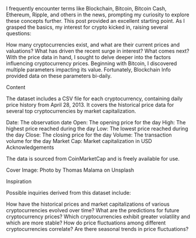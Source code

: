 I frequently encounter terms like Blockchain, Bitcoin, Bitcoin Cash, Ethereum, Ripple, and others in the news, prompting my curiosity to explore these concepts further. This post provided an excellent starting point. As I grasped the basics, my interest for crypto kicked in, raising several questions:

How many cryptocurrencies exist, and what are their current prices and valuations?
What has driven the recent surge in interest?
What comes next?
With the price data in hand, I sought to delve deeper into the factors influencing cryptocurrency prices. Beginning with Bitcoin, I discovered multiple parameters impacting its value. Fortunately, Blockchain Info provided data on these parameters bi-daily.


Content

The dataset includes a CSV file for each cryptocurrency, containing daily price history from April 28, 2013. It covers the historical price data for several top cryptocurrencies by market capitalization.

Date: The observation date
Open: The opening price for the day
High: The highest price reached during the day
Low: The lowest price reached during the day
Close: The closing price for the day
Volume: The transaction volume for the day
Market Cap: Market capitalization in USD
Acknowledgements

The data is sourced from CoinMarketCap and is freely available for use.

Cover Image: Photo by Thomas Malama on Unsplash

Inspiration

Possible inquiries derived from this dataset include:

How have the historical prices and market capitalizations of various cryptocurrencies evolved over time?
What are the predictions for future cryptocurrency prices?
Which cryptocurrencies exhibit greater volatility and which are more stable?
How do price fluctuations among different cryptocurrencies correlate?
Are there seasonal trends in price fluctuations?
